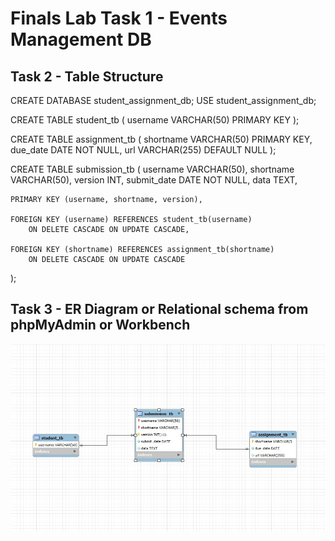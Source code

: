 # Finals Lab Task 1 - Events Management DB

## Task 2 - Table Structure 
CREATE DATABASE student_assignment_db;
USE student_assignment_db;

CREATE TABLE student_tb (
username VARCHAR(50) PRIMARY KEY
);

CREATE TABLE assignment_tb (
shortname VARCHAR(50) PRIMARY KEY,
due_date DATE NOT NULL,
url VARCHAR(255) DEFAULT NULL
);

CREATE TABLE submission_tb (
username VARCHAR(50),
shortname VARCHAR(50),
version INT,
submit_date DATE NOT NULL,
data TEXT,

    PRIMARY KEY (username, shortname, version),
    
    FOREIGN KEY (username) REFERENCES student_tb(username)
        ON DELETE CASCADE ON UPDATE CASCADE,

    FOREIGN KEY (shortname) REFERENCES assignment_tb(shortname)
        ON DELETE CASCADE ON UPDATE CASCADE
);

## Task 3 -  ER Diagram or Relational schema from phpMyAdmin or Workbench

<img src="Images/FT2%20ERD.jpg" alt="Alt Text" width="1000" height="300"> 
